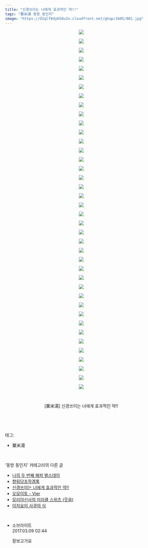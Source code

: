 ```yaml
---
title: "신경쓰이는 너에게 효과적인 약!!"
tags: "粟米湯 동방_동인지"
image: "https://d2qlf8dy658u2n.cloudfront.net/ghap/1605/001.jpg"
---
```

<div class="article">
<p style="text-align: center; clear: none; float: none;"><img src="{{ site.imgserver12 }}/ghap/1605/001.jpg"/></p>
<p style="text-align: center; clear: none; float: none;"><img src="{{ site.imgserver12 }}/ghap/1605/002.jpg"/></p>
<p style="text-align: center; clear: none; float: none;"><img src="{{ site.imgserver12 }}/ghap/1605/003.jpg"/></p>
<p style="text-align: center; clear: none; float: none;"><img src="{{ site.imgserver12 }}/ghap/1605/004.jpg"/></p>
<p style="text-align: center; clear: none; float: none;"><img src="{{ site.imgserver12 }}/ghap/1605/005.jpg"/></p>
<p style="text-align: center; clear: none; float: none;"><img src="{{ site.imgserver12 }}/ghap/1605/006.jpg"/></p>
<p style="text-align: center; clear: none; float: none;"><img src="{{ site.imgserver12 }}/ghap/1605/007.jpg"/></p>
<p style="text-align: center; clear: none; float: none;"><img src="{{ site.imgserver12 }}/ghap/1605/008.jpg"/></p>
<p style="text-align: center; clear: none; float: none;"><img src="{{ site.imgserver12 }}/ghap/1605/009.jpg"/></p>
<p style="text-align: center; clear: none; float: none;"><img src="{{ site.imgserver12 }}/ghap/1605/010.jpg"/></p>
<p style="text-align: center; clear: none; float: none;"><img src="{{ site.imgserver12 }}/ghap/1605/011.jpg"/></p>
<p style="text-align: center; clear: none; float: none;"><img src="{{ site.imgserver12 }}/ghap/1605/012.jpg"/></p>
<p style="text-align: center; clear: none; float: none;"><img src="{{ site.imgserver12 }}/ghap/1605/013.jpg"/></p>
<p style="text-align: center; clear: none; float: none;"><img src="{{ site.imgserver12 }}/ghap/1605/014.jpg"/></p>
<p style="text-align: center; clear: none; float: none;"><img src="{{ site.imgserver12 }}/ghap/1605/015.jpg"/></p>
<p style="text-align: center; clear: none; float: none;"><img src="{{ site.imgserver12 }}/ghap/1605/016.jpg"/></p>
<p style="text-align: center; clear: none; float: none;"><img src="{{ site.imgserver12 }}/ghap/1605/017.jpg"/></p>
<p style="text-align: center; clear: none; float: none;"><img src="{{ site.imgserver12 }}/ghap/1605/018.jpg"/></p>
<p style="text-align: center; clear: none; float: none;"><img src="{{ site.imgserver12 }}/ghap/1605/019.jpg"/></p>
<p style="text-align: center; clear: none; float: none;"><img src="{{ site.imgserver12 }}/ghap/1605/020.jpg"/></p>
<p style="text-align: center; clear: none; float: none;"><img src="{{ site.imgserver12 }}/ghap/1605/021.jpg"/></p>
<p style="text-align: center; clear: none; float: none;"><img src="{{ site.imgserver12 }}/ghap/1605/022.jpg"/></p>
<p style="text-align: center; clear: none; float: none;"><img src="{{ site.imgserver12 }}/ghap/1605/023.jpg"/></p>
<p style="text-align: center; clear: none; float: none;"><img src="{{ site.imgserver12 }}/ghap/1605/024.jpg"/></p>
<p style="text-align: center; clear: none; float: none;"><img src="{{ site.imgserver12 }}/ghap/1605/025.jpg"/></p>
<p style="text-align: center; clear: none; float: none;"><img src="{{ site.imgserver12 }}/ghap/1605/026.jpg"/></p>
<p style="text-align: center; clear: none; float: none;"><img src="{{ site.imgserver12 }}/ghap/1605/027.jpg"/></p>
<p style="text-align: center; clear: none; float: none;"><img src="{{ site.imgserver12 }}/ghap/1605/028.jpg"/></p>
<p style="text-align: center; clear: none; float: none;"><img src="{{ site.imgserver12 }}/ghap/1605/029.jpg"/></p>
<p style="text-align: center; clear: none; float: none;"><img src="{{ site.imgserver12 }}/ghap/1605/030.jpg"/></p>
<p style="text-align: center; clear: none; float: none;"><img src="{{ site.imgserver12 }}/ghap/1605/031.jpg"/></p>
<p style="text-align: center; clear: none; float: none;"><img src="{{ site.imgserver12 }}/ghap/1605/032.jpg"/></p>
<p style="text-align: center; clear: none; float: none;"><img src="{{ site.imgserver12 }}/ghap/1605/033.jpg"/></p>
<p style="text-align: center; clear: none; float: none;"><img src="{{ site.imgserver12 }}/ghap/1605/034.jpg"/></p>
<p style="text-align: center; clear: none; float: none;"><img src="{{ site.imgserver12 }}/ghap/1605/035.jpg"/></p>
<p style="text-align: center; clear: none; float: none;"><img src="{{ site.imgserver12 }}/ghap/1605/036.jpg"/></p>
<p style="text-align: center; clear: none; float: none;"><img src="{{ site.imgserver12 }}/ghap/1605/037.jpg"/></p>
<p style="text-align: center; clear: none; float: none;"><img src="{{ site.imgserver12 }}/ghap/1605/038.jpg"/></p>
<p style="text-align: center; clear: none; float: none;"><img src="{{ site.imgserver12 }}/ghap/1605/039.jpg"/></p>
<p style="text-align: center; clear: none; float: none;"><img src="{{ site.imgserver12 }}/ghap/1605/040.jpg"/></p>
<p style="text-align: center; clear: none; float: none;"><br/></p>
<p style="text-align: center; clear: none; float: none;">[粟米湯] 신경쓰이는 너에게 효과적인 약!!</p>
<p><br/></p>
</div><br/>
<div class="tagTrail">
<p>태그: </p>
<ul>
<li>粟米湯</li>
</ul>
</div><br/>
<div class="another">
<p>'동방 동인지' 카테고리의 다른 글</p>
<ul>
<li><a href="/ghap_1607">나의 두 번째 해피 벌스데이</a></li>
<li><a href="/ghap_1606">향림당조작겜록</a></li>
<li><a href="/ghap_1605">신경쓰이는 너에게 효과적인 약!!</a></li>
<li><a href="/ghap_1604">오모이토 - Vier</a></li>
<li><a href="/ghap_1603">모리야신사의 미라클 스위츠 (웃음)</a></li>
<li><a href="/ghap_1600">이자요이 사쿠야 식</a></li>
</ul>
</div><br/>
<div class="cb_module cb_fluid">
<div class="cb_wrt cb_profile">
<div class="comment">
<ul>
<li class="cb_thumb_off" id="comment14934655">
<div class="cb_comment_area">
<div class="cb_info_area">
<div class="cb_section">
<span class="cb_nick_name">소브라이트</span>
</div>
<div class="cb_section">
<span class="cb_date">2017.03.09 02:44 </span>
</div>
</div>
<div class="cb_dsc_comment">
<p class="cb_dsc">
											잘보고가요
										</p>
</div>
</div></li>
</ul>
</div>
</div><!-- commentList close -->
</div><br/>
